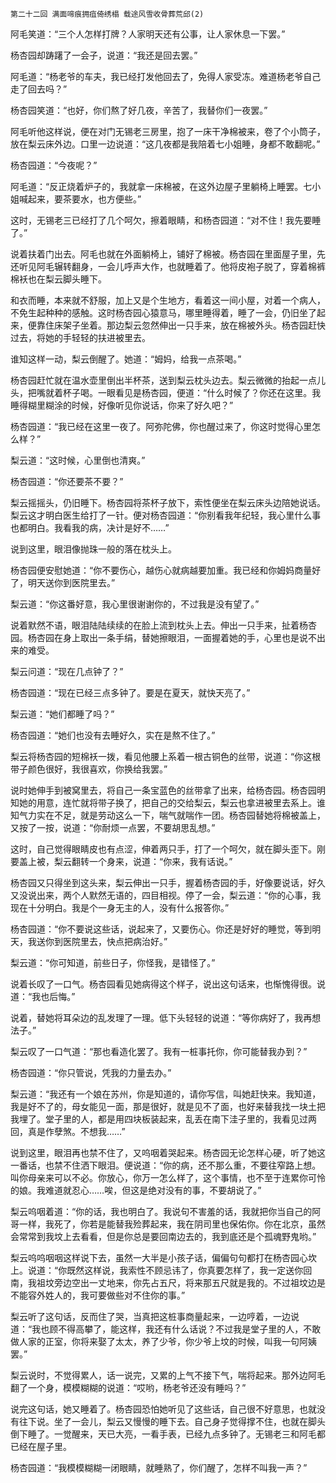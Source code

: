     第二十二回 满面啼痕拥疽倚绣榻 载途风雪收骨葬荒邱(2) 

   阿毛笑道：“三个人怎样打牌？人家明天还有公事，让人家休息一下罢。”

   杨杏园却踌躇了一会子，说道：“我还是回去罢。”

   阿毛道：“杨老爷的车夫，我已经打发他回去了，免得人家受冻。难道杨老爷自己走了回去吗？”

   杨杏园笑道：“也好，你们熬了好几夜，辛苦了，我替你们一夜罢。”

   阿毛听他这样说，便在对门无锡老三房里，抱了一床干净棉被来，卷了个小筒子，放在梨云床外边。口里一边说道：“这几夜都是我陪着七小姐睡，身都不敢翻呢。”

   杨杏园道：“今夜呢？”

   阿毛道：“反正烧着炉子的，我就拿一床棉被，在这外边屋子里躺椅上睡罢。七小姐喊起来，要茶要水，也方便些。”

   这时，无锡老三已经打了几个呵欠，擦着眼睛，和杨杏园道：“对不住！我先要睡了。”

   说着扶着门出去。阿毛也就在外面躺椅上，铺好了棉被。杨杏园在里面屋子里，先还听见阿毛辗转翻身，一会儿呼声大作，也就睡着了。他将皮袍子脱了，穿着棉裤棉袄也在梨云脚头睡下。

   和衣而睡，本来就不舒服，加上又是个生地方，看着这一间小屋，对着一个病人，不免生起种种的感触。这时杨杏园心猿意马，哪里睡得着，睡了一会，仍旧坐了起来，便靠住床架子坐着。那边梨云忽然伸出一只手来，放在棉被外头。杨杏园赶快过去，将她的手轻轻的扶进被里去。

   谁知这样一动，梨云倒醒了。她道：“姆妈，给我一点茶喝。”

   杨杏园赶忙就在温水壶里倒出半杯茶，送到梨云枕头边去。梨云微微的抬起一点儿头，把嘴就着杯子喝。一眼看见是杨杏园，便道：“什么时候了？你还在这里。我睡得糊里糊涂的时候，好像听见你说话，你来了好久吧？”

   杨杏园道：“我已经在这里一夜了。阿弥陀佛，你也醒过来了，你这时觉得心里怎么样？”

   梨云道：“这时候，心里倒也清爽。”

   杨杏园道：“你还要茶不要？”

   梨云摇摇头，仍旧睡下。杨杏园将茶杯子放下，索性便坐在梨云床头边陪她说话。梨云这才明白医生给打了一针。便对杨杏园道：“你别看我年纪轻，我心里什么事也都明白。我看我的病，决计是好不……”

   说到这里，眼泪像抛珠一般的落在枕头上。

   杨杏园便安慰她道：“你不要伤心，越伤心就病越要加重。我已经和你姆妈商量好了，明天送你到医院里去。”

   梨云道：“你这番好意，我心里很谢谢你的，不过我是没有望了。”

   说着默然不语，眼泪陆陆续续的在脸上流到枕头上去。伸出一只手来，扯着杨杏园。杨杏园在身上取出一条手绢，替她擦眼泪，一面握着她的手，心里也是说不出来的难受。

   梨云问道：“现在几点钟了？”

   杨杏园道：“现在已经三点多钟了。要是在夏天，就快天亮了。”

   梨云道：“她们都睡了吗？”

   杨杏园道：“她们也没有去睡好久，实在是熬不住了。”

   梨云将杨杏园的短棉袄一拨，看见他腰上系着一根古铜色的丝带，说道：“你这根带子颜色很好，我很喜欢，你换给我罢。”

   说时她伸手到被窝里去，将自己一条宝蓝色的丝带拿了出来，给杨杏园。杨杏园明知她的用意，连忙就将带子换了，把自己的交给梨云，梨云也拿进被里去系上。谁知气力实在不足，就是劳动这么一下，喘气就喘作一团。杨杏园替她将棉被盖上，又按了一按，说道：“你耐烦一点罢，不要胡思乱想。”

   这时，自己觉得眼睛皮也有点涩，伸着两只手，打了一个呵欠，就在脚头歪下。刚要盖上被，梨云翻转一个身来，说道：“你来，我有话说。”

   杨杏园又只得坐到这头来，梨云伸出一只手，握着杨杏园的手，好像要说话，好久又没说出来，两个人默然无语的，四目相视。停了一会，梨云道：“你的心事，我现在十分明白。我是个一身无主的人，没有什么报答你。”

   杨杏园道：“你不要说这些话，说起来了，又要伤心。你还是好好的睡觉，等到明天，我送你到医院里去，快点把病治好。”

   梨云道：“你可知道，前些日子，你怪我，是错怪了。”

   说着长叹了一口气。杨杏园看见她病得这个样子，说出这句话来，也惭愧得很。说道：“我也后悔。”

   说着，替她将耳朵边的乱发理了一理。低下头轻轻的说道：“等你病好了，我再想法子。”

   梨云叹了一口气道：“那也看造化罢了。我有一桩事托你，你可能替我办到？”

   杨杏园道：“你只管说，凭我的力量去办。”

   梨云道：“我还有一个娘在苏州，你是知道的，请你写信，叫她赶快来。我知道，我是好不了的，母女能见一面，那是很好，就是见不了面，也好来替我找一块土把我埋了。堂子里的人，都是用四块板装起来，乱丢在南下洼子里的，我看见过两回，真是作孽煞。不想我……”

   说到这里，眼泪再也禁不住了，又呜咽着哭起来。杨杏园无论怎样心硬，听了她这一番话，也禁不住洒下眼泪。便说道：“你的病，还不那么重，不要往窄路上想。叫你母亲来可以不必。你放心，你万一怎么样了，这个事情，也不至于连累你可怜的娘。我难道就忍心……唉，但这是绝对没有的事，不要胡说了。”

   梨云呜咽着道：“你的话，我也明白了。我说句不害羞的话，我就把你当自己的阿哥一样，我死了，你若是能替我殓葬起来，我在阴司里也保佑你。你在北京，虽然会常常到我坟上去看看，但是你总是要回南边去的，我到底还是个孤魂野鬼哟。”

   梨云呜呜咽咽这样说下去，虽然一大半是小孩子话，偏偏句句都打在杨杏园心坎上。说道：“你既然这样说，我索性不顾忌讳了，你真要怎样了，我一定送你回南，我祖坟旁边空出一丈地来，你先占五尺，将来那五尺就是我的。不过祖坟边是不能容外姓人的，我可要做些对不住你的事。”

   梨云听了这句话，反而住了哭，当真把这桩事商量起来，一边哼着，一边说道：“我也顾不得高攀了，能这样，我还有什么话说？不过我是堂子里的人，不敢做人家的正室，你将来娶了太太，养了少爷，你少爷上坟的时候，叫我一句阿姨罢。”

   梨云说时，不觉得累人，话一说完，又累的上气不接下气，喘将起来。那外边阿毛翻了一个身，模模糊糊的说道：“哎哟，杨老爷还没有睡吗？”

   说完这句话，她又睡着了。杨杏园恐怕她听见了这些话，自己很不好意思，也就没有往下说。坐了一会儿，梨云又慢慢的睡下去。自己身子觉得撑不住，也就在脚头倒下睡了。一觉醒来，天已大亮，一看手表，已经九点多钟了。无锡老三和阿毛都已经在屋子里。

   杨杏园道：“我模模糊糊一闭眼睛，就睡熟了，你们醒了，怎样不叫我一声？”

